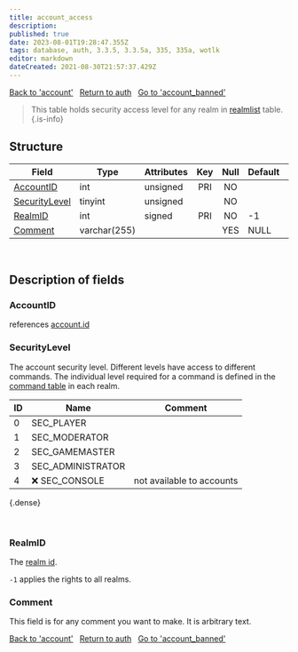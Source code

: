 ```yaml
---
title: account_access
description: 
published: true
date: 2023-08-01T19:28:47.355Z
tags: database, auth, 3.3.5, 3.3.5a, 335, 335a, wotlk
editor: markdown
dateCreated: 2021-08-30T21:57:37.429Z
---
```


<a href="https://trinitycore.info/en/database/335/auth/account" class="mt-5 v-btn v-btn--depressed v-btn--flat v-btn--outlined theme--light v-size--default darkblue--text text--lighten-3"><span class="v-btn__content"><i aria-hidden="true" class="v-icon notranslate v-icon--left mdi mdi-arrow-left theme--light"></i><span>Back to 'account'</span></span></a>&nbsp;&nbsp;&nbsp;<a href="https://trinitycore.info/en/database/335/auth/home" class="mt-5 v-btn v-btn--depressed v-btn--flat v-btn--outlined theme--light v-size--default darkblue--text text--lighten-3"><span class="v-btn__content"><i aria-hidden="true" class="v-icon notranslate v-icon--left mdi mdi-home-outline theme--light"></i><span>Return to auth</span></span></a>&nbsp;&nbsp;&nbsp;<a href="https://trinitycore.info/en/database/335/auth/account_banned" class="mt-5 v-btn v-btn--depressed v-btn--flat v-btn--outlined theme--light v-size--default darkblue--text text--lighten-3"><span class="v-btn__content"><span>Go to 'account_banned'</span><i aria-hidden="true" class="v-icon notranslate v-icon--right mdi mdi-arrow-right theme--light"></i></span></a>

> This table holds security access level for any realm in [realmlist](../auth/realmlist#id) table.
{.is-info}


## Structure

| Field | Type | Attributes | Key | Null | Default | Extra | Comment |
| --- | --- | --- | :---: | :---: | --- | --- | --- |
| [AccountID](#accountid) | int | unsigned | PRI | NO |  |  |  |
| [SecurityLevel](#securitylevel) | tinyint | unsigned |  | NO |  |  |  |
| [RealmID](#realmid) | int | signed | PRI | NO | -1 |  |  |
| [Comment](#comment) | varchar(255) |  |  | YES | NULL |  |  |
&nbsp;
## Description of fields

### AccountID
references [account.id](../auth/account#id)
&nbsp;

### SecurityLevel
The account security level. Different levels have access to different commands. 
The individual level required for a command is defined in the [command table](../world/command) in each realm.

| ID | Name | Comment |
|----|------|---------|
| 0 | SEC_PLAYER |  |
| 1 | SEC_MODERATOR |  |
| 2 | SEC_GAMEMASTER |  |
| 3 | SEC_ADMINISTRATOR |  |
| 4 | :x: SEC_CONSOLE | not available to accounts |
{.dense}

&nbsp;

### RealmID
The [realm id](../auth/realmlist#id).

`-1` applies the rights to all realms.
&nbsp;

### Comment
This field is for any comment you want to make. It is arbitrary text.
&nbsp;

<a href="https://trinitycore.info/en/database/335/auth/account" class="mt-5 v-btn v-btn--depressed v-btn--flat v-btn--outlined theme--light v-size--default darkblue--text text--lighten-3"><span class="v-btn__content"><i aria-hidden="true" class="v-icon notranslate v-icon--left mdi mdi-arrow-left theme--light"></i><span>Back to 'account'</span></span></a>&nbsp;&nbsp;&nbsp;<a href="https://trinitycore.info/en/database/335/auth/home" class="mt-5 v-btn v-btn--depressed v-btn--flat v-btn--outlined theme--light v-size--default darkblue--text text--lighten-3"><span class="v-btn__content"><i aria-hidden="true" class="v-icon notranslate v-icon--left mdi mdi-home-outline theme--light"></i><span>Return to auth</span></span></a>&nbsp;&nbsp;&nbsp;<a href="https://trinitycore.info/en/database/335/auth/account_banned" class="mt-5 v-btn v-btn--depressed v-btn--flat v-btn--outlined theme--light v-size--default darkblue--text text--lighten-3"><span class="v-btn__content"><span>Go to 'account_banned'</span><i aria-hidden="true" class="v-icon notranslate v-icon--right mdi mdi-arrow-right theme--light"></i></span></a>

